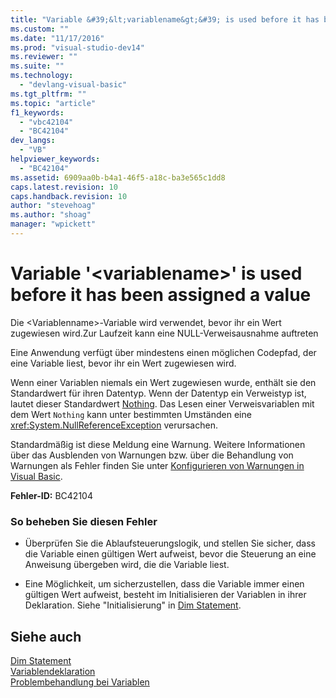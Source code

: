 ```yaml
---
title: "Variable &#39;&lt;variablename&gt;&#39; is used before it has been assigned a value | Microsoft Docs"
ms.custom: ""
ms.date: "11/17/2016"
ms.prod: "visual-studio-dev14"
ms.reviewer: ""
ms.suite: ""
ms.technology: 
  - "devlang-visual-basic"
ms.tgt_pltfrm: ""
ms.topic: "article"
f1_keywords: 
  - "vbc42104"
  - "BC42104"
dev_langs: 
  - "VB"
helpviewer_keywords: 
  - "BC42104"
ms.assetid: 6909aa0b-b4a1-46f5-a18c-ba3e565c1dd8
caps.latest.revision: 10
caps.handback.revision: 10
author: "stevehoag"
ms.author: "shoag"
manager: "wpickett"
---
```

# Variable &#39;&lt;variablename&gt;&#39; is used before it has been assigned a value
Die \<Variablenname\>\-Variable wird verwendet, bevor ihr ein Wert zugewiesen wird.Zur Laufzeit kann eine NULL\-Verweisausnahme auftreten  
  
 Eine Anwendung verfügt über mindestens einen möglichen Codepfad, der eine Variable liest, bevor ihr ein Wert zugewiesen wird.  
  
 Wenn einer Variablen niemals ein Wert zugewiesen wurde, enthält sie den Standardwert für ihren Datentyp.  Wenn der Datentyp ein Verweistyp ist, lautet dieser Standardwert [Nothing](../../../visual-basic/language-reference/nothing.md).  Das Lesen einer Verweisvariablen mit dem Wert `Nothing` kann unter bestimmten Umständen eine <xref:System.NullReferenceException> verursachen.  
  
 Standardmäßig ist diese Meldung eine Warnung.  Weitere Informationen über das Ausblenden von Warnungen bzw. über die Behandlung von Warnungen als Fehler finden Sie unter [Konfigurieren von Warnungen in Visual Basic](/visual-studio/ide/configuring-warnings-in-visual-basic).  
  
 **Fehler\-ID:** BC42104  
  
### So beheben Sie diesen Fehler  
  
-   Überprüfen Sie die Ablaufsteuerungslogik, und stellen Sie sicher, dass die Variable einen gültigen Wert aufweist, bevor die Steuerung an eine Anweisung übergeben wird, die die Variable liest.  
  
-   Eine Möglichkeit, um sicherzustellen, dass die Variable immer einen gültigen Wert aufweist, besteht im Initialisieren der Variablen in ihrer Deklaration.  Siehe "Initialisierung" in [Dim Statement](../../../visual-basic/language-reference/statements/dim-statement.md).  
  
## Siehe auch  
 [Dim Statement](../../../visual-basic/language-reference/statements/dim-statement.md)   
 [Variablendeklaration](../../../visual-basic/programming-guide/language-features/variables/variable-declaration.md)   
 [Problembehandlung bei Variablen](../../../visual-basic/programming-guide/language-features/variables/troubleshooting-variables.md)
